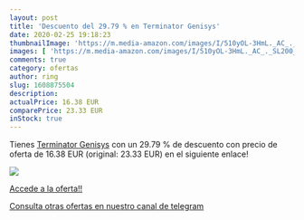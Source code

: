 ```yaml
---
layout: post
title: 'Descuento del 29.79 % en Terminator Genisys'
date: 2020-02-25 19:18:23
thumbnailImage: 'https://m.media-amazon.com/images/I/510yOL-3HmL._AC_._SL200_.jpg'
images: [ 'https://m.media-amazon.com/images/I/510yOL-3HmL._AC_._SL200_.jpg' ]
comments: true
category: ofertas
author: ring
slug: 1608875504
description:
actualPrice: 16.38 EUR
comparePrice: 23.33 EUR
inStock: true
---
```


Tienes [Terminator Genisys](https://www.amazon.es/dp/1608875504/?tag=redken-21) con un 29.79 % de descuento con precio de oferta de 16.38 EUR (original: 23.33 EUR) en el siguiente enlace!

[![](https://m.media-amazon.com/images/I/510yOL-3HmL._AC_._SL200_.jpg)](https://www.amazon.es/dp/1608875504/?tag=redken-21)

[Accede a la oferta!!](https://www.amazon.es/dp/1608875504/?tag=redken-21)

[Consulta otras ofertas en nuestro canal de telegram](https://t.me/s/ofertas25)
